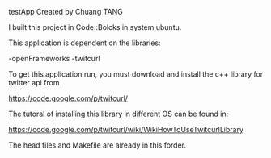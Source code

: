 testApp Created by Chuang TANG

I built this project in Code::Bolcks in system ubuntu.

This application is dependent on the libraries:

-openFrameworks
-twitcurl

To get this application run, you must download and install the c++ library for twitter api from 

https://code.google.com/p/twitcurl/

The tutoral of installing this library in different OS can be found in:

https://code.google.com/p/twitcurl/wiki/WikiHowToUseTwitcurlLibrary

The head files and Makefile are already in this forder.
